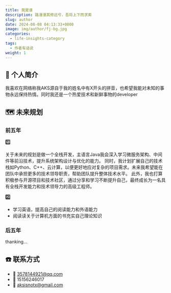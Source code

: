 ```yaml
---
title: 我是谁
description: 路漫漫其修远兮，吾将上下而求索
slug: author
date: 2024-08-08 04:13:33+0000
image: img/author/fj-bg.jpg
categories:
  - life-insights-category
tags:
  - 作者有话说
weight: 1
---
```


## 📝 个人简介

我喜欢在网络称我AKS源自于我的姓名中有X开头的拼音，也希望我能对未知的事物永远保持热情。同时我还是一个热爱技术和新鲜事物的developer

## 🗺️ 未来规划

### 前五年

**1️⃣**

关于未来的规划是做一个全栈开发，主语言Java我会深入学习微服务架构、中间件等前沿技术，提升系统架构设计与优化的能力。
同时，我计划扩展自己的技术栈如Python、C++、云计算，以便更好地应对复杂的项目需求。未来我希望能在团队中承担更多的技术领导职责，帮助团队提升整体技术水平。
此外，我也打算积极参与开源项目和技术社区，通过分享和学习不断提升自己，最终成长为一名具有全栈开发能力和技术领导力的高级工程师。

**2️⃣**

- 学习英语，提高自己的阅读能力和外语能力
- 阅读读关于计算机方面的书充实自己理论知识

### 后五年

thanking...

## ☎️ 联系方式
- 🐧 3578144921@qq.com
- 📱 15156246017
- 📩 aksisnotx@gmail.com